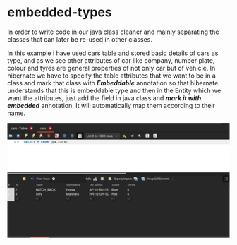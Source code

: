 # embedded-types
In order to write code in our java class cleaner and 
mainly separating the classes that can later be re-used in 
other classes.

In this example i have used cars table and stored basic details of
cars as type, and as we see other attributes of car like
company, number plate, colour and tyres are general properties of not
only car but of vehicle.
In hibernate we have to specify the table  attributes that we
want to be in a class and mark that class with **_Embeddable_** annotation
so that hibernate understands that this is embeddable type and then
in the Entity which we want the attributes, just add the field in java class
and **_mark it with embedded_** annotation. It will automatically map them according to their name.

![img.png](img.png)
